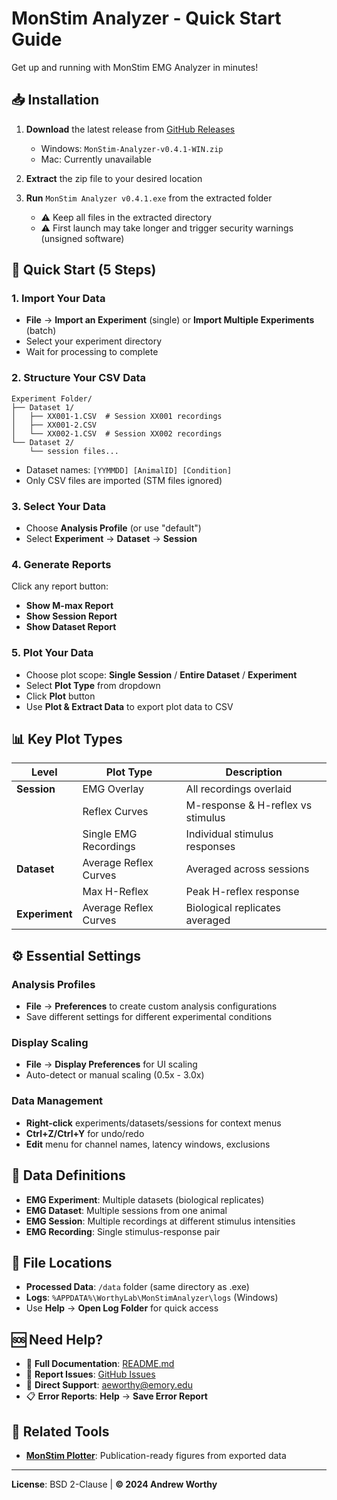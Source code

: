 # MonStim Analyzer - Quick Start Guide

Get up and running with MonStim EMG Analyzer in minutes!

## 📥 Installation

1. **Download** the latest release from [GitHub Releases](https://github.com/AEWorthy/MonStim-Analyzer/releases)
   - Windows: `MonStim-Analyzer-v0.4.1-WIN.zip`
   - Mac: Currently unavailable

2. **Extract** the zip file to your desired location

3. **Run** `MonStim Analyzer v0.4.1.exe` from the extracted folder
   - ⚠️ Keep all files in the extracted directory
   - ⚠️ First launch may take longer and trigger security warnings (unsigned software)

## 🚀 Quick Start (5 Steps)

### 1. Import Your Data
- **File** → **Import an Experiment** (single) or **Import Multiple Experiments** (batch)
- Select your experiment directory
- Wait for processing to complete

### 2. Structure Your CSV Data
```
Experiment Folder/
├── Dataset 1/
│   ├── XX001-1.CSV  # Session XX001 recordings
│   ├── XX001-2.CSV
│   └── XX002-1.CSV  # Session XX002 recordings
└── Dataset 2/
    └── session files...
```
- Dataset names: `[YYMMDD] [AnimalID] [Condition]`
- Only CSV files are imported (STM files ignored)

### 3. Select Your Data
- Choose **Analysis Profile** (or use "default")
- Select **Experiment** → **Dataset** → **Session**

### 4. Generate Reports
Click any report button:
- **Show M-max Report**
- **Show Session Report** 
- **Show Dataset Report**

### 5. Plot Your Data
- Choose plot scope: **Single Session** / **Entire Dataset** / **Experiment**
- Select **Plot Type** from dropdown
- Click **Plot** button
- Use **Plot & Extract Data** to export plot data to CSV

## 📊 Key Plot Types

| Level | Plot Type | Description |
|-------|-----------|-------------|
| **Session** | EMG Overlay | All recordings overlaid |
| | Reflex Curves | M-response & H-reflex vs stimulus |
| | Single EMG Recordings | Individual stimulus responses |
| **Dataset** | Average Reflex Curves | Averaged across sessions |
| | Max H-Reflex | Peak H-reflex response |
| **Experiment** | Average Reflex Curves | Biological replicates averaged |

## ⚙️ Essential Settings

### Analysis Profiles
- **File** → **Preferences** to create custom analysis configurations
- Save different settings for different experimental conditions

### Display Scaling
- **File** → **Display Preferences** for UI scaling
- Auto-detect or manual scaling (0.5x - 3.0x)

### Data Management
- **Right-click** experiments/datasets/sessions for context menus
- **Ctrl+Z/Ctrl+Y** for undo/redo
- **Edit** menu for channel names, latency windows, exclusions

## 🔧 Data Definitions

- **EMG Experiment**: Multiple datasets (biological replicates)
- **EMG Dataset**: Multiple sessions from one animal
- **EMG Session**: Multiple recordings at different stimulus intensities
- **EMG Recording**: Single stimulus-response pair

## 📁 File Locations

- **Processed Data**: `/data` folder (same directory as .exe)
- **Logs**: `%APPDATA%\WorthyLab\MonStimAnalyzer\logs` (Windows)
- Use **Help** → **Open Log Folder** for quick access

## 🆘 Need Help?

- 📖 **Full Documentation**: [README.md](README.md)
- 🐛 **Report Issues**: [GitHub Issues](https://github.com/AEWorthy/MonStim-Analyzer/issues)
- 📧 **Direct Support**: aeworthy@emory.edu
- 📋 **Error Reports**: **Help** → **Save Error Report**

## 🔗 Related Tools

- **[MonStim Plotter](https://github.com/AEWorthy/MonStim-Plotter/)**: Publication-ready figures from exported data

---

**License**: BSD 2-Clause | **© 2024 Andrew Worthy**
